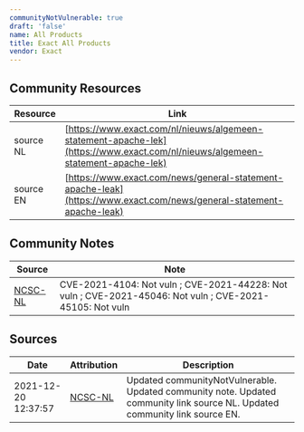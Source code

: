 ```yaml
---
communityNotVulnerable: true
draft: 'false'
name: All Products
title: Exact All Products
vendor: Exact
---
```



## Community Resources
| Resource | Link |
| --- | --- |
| source NL | [https://www.exact.com/nl/nieuws/algemeen-statement-apache-lek](https://www.exact.com/nl/nieuws/algemeen-statement-apache-lek) |
| source EN | [https://www.exact.com/news/general-statement-apache-leak](https://www.exact.com/news/general-statement-apache-leak) |

## Community Notes
| Source | Note |
| --- | --- |
| [NCSC-NL](https://github.com/NCSC-NL/log4shell/blob/main/software/README.md) | CVE-2021-4104: Not vuln ; CVE-2021-44228: Not vuln ; CVE-2021-45046: Not vuln ; CVE-2021-45105: Not vuln </ul> |

## Sources
| Date | Attribution | Description |
| --- | --- | --- |
| 2021-12-20 12:37:57 | [NCSC-NL](https://github.com/NCSC-NL/log4shell/blob/main/software/README.md) | Updated communityNotVulnerable. Updated community note. Updated community link source NL. Updated community link source EN.  |
